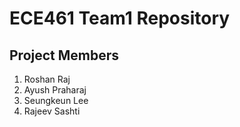 # ECE461 Team1 Repository

## Project Members
1. Roshan Raj
2. Ayush Praharaj
3. Seungkeun Lee
4. Rajeev Sashti
